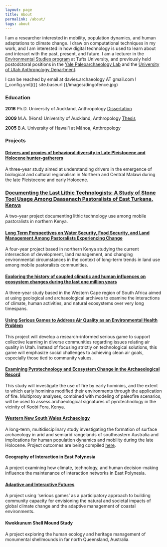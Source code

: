 ```yaml
---
layout: page
title: About
permalink: /about/
tags: about
---
```

I am a researcher interested in mobility, population dynamics, and human adaptations to climate change. I draw on computational techniques in my work, and I am interested in how digital technology is used to learn about and interact with the past, present, and future. I am a lecturer in the [Environmental Studies program](https://as.tufts.edu/environmentalstudies/) at Tufts University, and previously held postodctoral positions in the [Yale Paleoarchaeology Lab](https://campuspress.yale.edu/jcthompson/paleoarchaeology-lab/) and the [University of Utah Anthropology Department](https://faculty.utah.edu/u6023090-Benjamin_Andrew_Davies/hm/index.hml). 

I can be reached by email at davies.archaeology AT gmail.com
![_config.yml]({{ site.baseurl }}/images/dingofence.jpg)


### Education
		
**2016**	Ph.D.	University of Auckland, Anthropology 
[ Dissertation ](https://researchspace.auckland.ac.nz/handle/2292/29847)

**2009**	M.A. (Hons)	University of Auckland, Anthropology [ Thesis ](http://librarysearch.auckland.ac.nz/UOA2_A:Combined_Local:uoa_alma21195924600002091)

**2005**	B.A.	University of Hawai‘i at Mānoa, Anthropology

### Projects

#### [Drivers and proxies of behavioral diversity in Late Pleistocene and Holocene hunter-gatherers](https://www.nsf.gov/awardsearch/showAward?AWD_ID=2244673)
A three-year study aimed at understanding drivers in the emergence of biological and cultural regionalism in Northern and Central Malawi during the late Pleistocene and early Holocene.

### [Documenting the Last Lithic Technologists: A Study of Stone Tool Usage Among Daasanach Pastoralists of East Turkana, Kenya](https://www.emkp.org/documenting-the-last-lithic-technologists-a-study-of-stone-tool-usage-among-daasanach-pastoralists-of-east-turkana-kenya)
A two-year project documenting lithic technology use among mobile pastoralists in northern Kenya.

#### [Long Term Perspectives on Water Security, Food Security, and Land Management Among Pastoralists Experiencing Change](https://www.nsf.gov/awardsearch/showAward?AWD_ID=1924322)
A four-year project based in northern Kenya studying the current intersection of development, land management, and changing environmental circumstances in the context of long-term trends in land use among mobile pastoralists communities. 

#### [Exploring the history of coupled climatic and human influences on ecosystem changes during the last one million years](https://nsf.gov/awardsearch/showAward?AWD_ID=1826666)
A three-year study based in the Western Cape region of South Africa aimed at using geological and archaeological archives to examine the interactions of climate, human activities, and natural ecosystems over very long timespans. 

#### [Using Serious Games to Address Air Quality as an Environmental Health Problem](https://1u4u.utah.edu/funded_projects/funded_2020/funded_project_view.php?view_project_id=115)
This project will develop a research-informed serious game to support collective learning in diverse communities regarding issues relating air quality in Utah. Instead of focusing strictly on technological solutions, this game will emphasize social challenges to achieving clean air goals, especially those tied to community values.

#### [Examining Pyrotechnology and Ecosystem Change in the Archaeological Record](https://www.nsf.gov/awardsearch/showAward?AWD_ID=2018896&HistoricalAwards=false)
This study will investigate the use of fire by early hominins, and the extent to which early hominins modified their environments through the application of fire. Multiproxy analyses, combined with modeling of paleofire scenarios, will be used to assess archaeological signatures of pyrotechnology in the vicinity of Koobi Fora, Kenya.

#### [Western New South Wales Archaeology](https://www.researchgate.net/project/WNSWAP-Western-NSW-Archaeology-Program)
A long-term, multidisciplinary study investigating the formation of surface archaeology in arid and semiarid rangelands of southeastern Australia and implications for human population dynamics and mobility during the late Holocene. Project outcomes are being compiled [here](https://wnswap.blogs.auckland.ac.nz).

#### Geography of Interaction in East Polynesia
A project examining how climate, technology, and human decision-making influence the maintenance of interaction networks in East Polynesia. 

#### [Adaptive and Interactive Futures](https://niwa.co.nz/natural-hazards/our-services/serious-games-as-a-tool-to-engage-people)
A project using ‘serious games’ as a participatory approach to building community capacity for envisioning the natural and societal impacts of global climate change and the adaptive management of coastal environments.

#### Kwokkunum Shell Mound Study
A project exploring the human ecology and heritage management of monumental shellmounds in far north Queensland, Australia.

